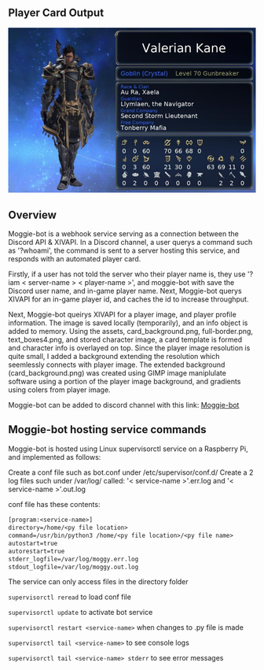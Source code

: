 ## Player Card Output

![](player_card_example.jpg)

## Overview

Moggie-bot is a webhook service serving as a connection between the Discord API & XIVAPI.
In a Discord channel, a user querys a command such as '?whoami', the command is
sent to a server hosting this service, and responds with an automated player card.

Firstly, if a user has not told the server who their player name is, they use 
'?iam < server-name > < player-name >', and moggie-bot with save the Discord user
name, and in-game player name. Next, Moggie-bot querys XIVAPI for an in-game
player id, and caches the id to increase throughput. 

Next, Moggie-bot queirys XIVAPI for a player image, and player profile information.
The image is saved locally (temporarily), and an info object is added to memory. 
Using the assets, card_background.png, full-border.png, text_boxes4.png, and stored
character image, a card template is formed and character info is overlayed on top. 
Since the player image resolution is quite small, I added a background extending the
resolution which seemlessly connects with player image. The extended background
(card_background.png) was created using GIMP image maniplulate software using
a portion of the player image background, and gradients using colers from player image.

Moggie-bot can be added to discord channel with this link:
[Moggie-bot](https://discord.com/oauth2/authorize?client_id=734119059695730719&permissions=0&redirect_uri=http%3A%2F%2F96.48.246.100%3A9292%2Fauthorize&scope=bot)

## Moggie-bot hosting service commands

Moggie-bot is hosted using Linux supervisorctl service on a Raspberry Pi, and implemented as follows:

Create a conf file such as bot.conf under /etc/supervisor/conf.d/
Create a 2 log files such under /var/log/ called: 
'< service-name >'.err.log and
'< service-name >'.out.log

conf file has these contents:
```
[program:<service-name>]                                                                 
directory=/home/<py file location>
command=/usr/bin/python3 /home/<py file location>/<py file name>
autostart=true                                                                  
autorestart=true                                                                
stderr_logfile=/var/log/moggy.err.log                                           
stdout_logfile=/var/log/moggy.out.log   
```

The service can only access files in the directory folder

`supervisorctl reread` to load conf file

`supervisorctl update` to activate bot service

`supervisorctl restart <service-name>` when changes to .py file is made

`supervisorctl tail <service-name>` to see console logs

`supervisorctl tail <service-name> stderr` to see error messages

